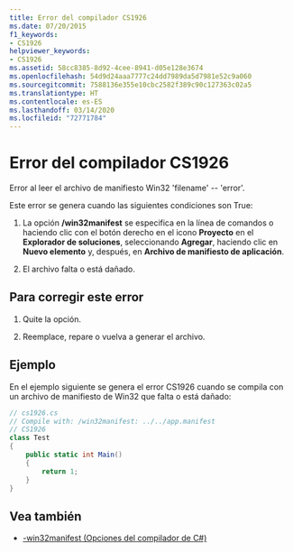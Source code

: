 ```yaml
---
title: Error del compilador CS1926
ms.date: 07/20/2015
f1_keywords:
- CS1926
helpviewer_keywords:
- CS1926
ms.assetid: 58cc8385-8d92-4cee-8941-d05e128e3674
ms.openlocfilehash: 54d9d24aaa7777c24dd7989da5d7981e52c9a060
ms.sourcegitcommit: 7588136e355e10cbc2582f389c90c127363c02a5
ms.translationtype: HT
ms.contentlocale: es-ES
ms.lasthandoff: 03/14/2020
ms.locfileid: "72771784"
---
```

# <a name="compiler-error-cs1926"></a>Error del compilador CS1926

Error al leer el archivo de manifiesto Win32 'filename' -- 'error'.  
  
 Este error se genera cuando las siguientes condiciones son True:  
  
1. La opción **/win32manifest** se especifica en la línea de comandos o haciendo clic con el botón derecho en el icono **Proyecto** en el **Explorador de soluciones**, seleccionando **Agregar**, haciendo clic en **Nuevo elemento** y, después, en **Archivo de manifiesto de aplicación**.  
  
2. El archivo falta o está dañado.  
  
## <a name="to-correct-this-error"></a>Para corregir este error  
  
1. Quite la opción.  
  
2. Reemplace, repare o vuelva a generar el archivo.  
  
## <a name="example"></a>Ejemplo

 En el ejemplo siguiente se genera el error CS1926 cuando se compila con un archivo de manifiesto de Win32 que falta o está dañado:  

```csharp
// cs1926.cs  
// Compile with: /win32manifest: ../../app.manifest  
// CS1926  
class Test  
{  
    public static int Main()  
    {  
        return 1;  
    }  
}
```

## <a name="see-also"></a>Vea también

- [-win32manifest (Opciones del compilador de C#)](../compiler-options/win32manifest-compiler-option.md)
